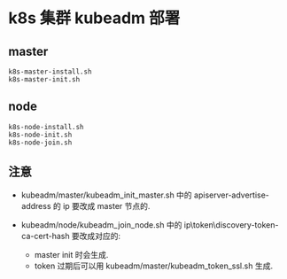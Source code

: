 # k8s 集群 kubeadm 部署

## master
```
k8s-master-install.sh  
k8s-master-init.sh  
```

## node
```
k8s-node-install.sh  
k8s-node-init.sh       
k8s-node-join.sh     
```

## 注意

- kubeadm/master/kubeadm_init_master.sh 中的 apiserver-advertise-address 的 ip 要改成 master 节点的.

- kubeadm/node/kubeadm_join_node.sh 中的 ip\token\discovery-token-ca-cert-hash 要改成对应的:
    - master init 时会生成.
    - token 过期后可以用 kubeadm/master/kubeadm_token_ssl.sh 生成.

